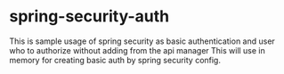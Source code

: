 # spring-security-auth
This is sample usage of spring security as basic authentication and user who to authorize without adding from the api manager
This will use in memory for creating basic auth by spring security config.
